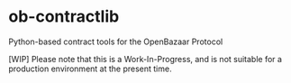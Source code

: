 ob-contractlib
==============

Python-based contract tools for the OpenBazaar Protocol

[WIP]
Please note that this is a Work-In-Progress, and is not suitable for a production environment at the present time.

